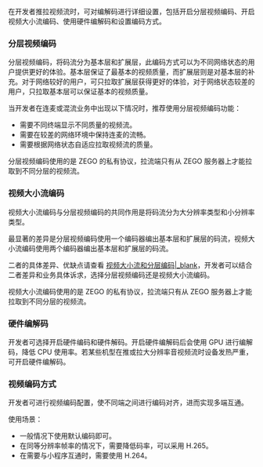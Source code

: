 在开发者推拉视频流时，可对编解码进行详细设置，包括开启分层视频编码、开启视频大小流编码、使用硬件编解码和设置编码方式。

### 分层视频编码

分层视频编码，将码流分为基本层和扩展层，此编码方式可以为不同网络状态的用户提供更好的体验。基本层保证了最基本的视频质量，而扩展层则是对基本层的补充。对于网络较好的用户，可只拉取扩展层获得更好的体验，对于网络状态较差的用户，只拉取基本层可以保证基本的视频质量。

当开发者在连麦或混流业务中出现以下情况时，推荐使用分层视频编码功能：

- 需要不同终端显示不同质量的视频流。
- 需要在较差的网络环境中保持连麦的流畅。
- 需要根据网络状态自适应拉取视频流的质量。


<div class="mk-hint">


分层视频编码使用的是 ZEGO 的私有协议，拉流端只有从 ZEGO 服务器上才能拉取到不同分层的视频流。

</div>

### 视频大小流编码

视频大小流编码与分层视频编码的共同作用是将码流分为大分辨率类型和小分辨率类型。

最显著的差异是分层视频编码使用一个编码器编出基本层和扩展层的码流，视频大小流编码使用两个编码器编出基本层和扩展层的码流。

二者的具体差异、优缺点请查看 [视频大小流和分层编码\|_blank](!ExpressVideoSDK-Big_and_small_streams_and_Layered_Encoding)，开发者可以结合二者差异和业务具体诉求，选择分层视频编码还是视频大小流编码。

<div class="mk-hint">

视频大小流编码使用的是 ZEGO 的私有协议，拉流端只有从 ZEGO 服务器上才能拉取到不同分层的视频流。

</div>

### 硬件编解码

开发者可选择开启硬件编码和硬件解码。开启硬件编解码后会使用 GPU 进行编解码，降低 CPU 使用率。若某些机型在推或拉大分辨率音视频流时设备发热严重，可开启硬件编解码。

### 视频编码方式

开发者可进行视频编码配置，使不同端之间进行编码对齐，进而实现多端互通。

使用场景：
- 一般情况下使用默认编码即可。
- 在同等分辨率帧率的情况下，需要降低码率，可以采用 H.265。
- 在需要与小程序互通时，需要使用 H.264。














